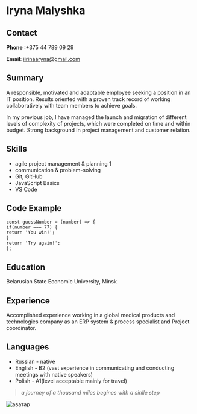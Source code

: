 # Iryna Malyshka

## Contact
**Phone** :+375 44 789 09 29

**Email**: iirinaaryna@gmail.com

## Summary
A responsible, motivated and adaptable employee seeking a position in an IT position.
Results oriented with a proven track record of working collaboratively with team members to achieve goals.

In my previous job, I have managed the launch and migration of different levels of complexity of projects, which were completed on time and within budget.
Strong background in project management and customer relation.

## Skills
* agile project management & planning 1
* communication & problem-solving
* Git, GitHub
* JavaScript Basics
* VS Code 

## Code Example
```
const guessNumber = (number) => {
if(number === 77) {
return 'You win!';
}
return 'Try again!';
};
```

## Education
Belarusian State Economic University, Minsk

## Experience
Accomplished experience working in a global medical products and technologies company as an ERP system & process specialist and Project coordinator.

## Languages
* Russian - native
* English - B2 (vast experience in communicating and conducting meetings with native speakers)
* Polish - A1(level acceptable mainly for travel)

> *a journey of a thousand miles begines with a sinlle step*

![аватар](rssschool-cv\img.png)
